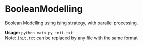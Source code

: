 # BooleanModelling
Boolean Modelling using ising strategy, with parallel processing.

**Usage:** ```python main.py init.txt``` </br>
Note: ```init.txt``` can be replaced by any file with the same format
